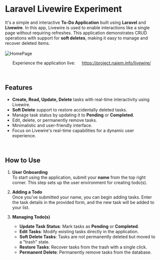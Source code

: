 # Laravel Livewire Experiment

It's a simple and interactive **To-Do Application** built using **Laravel** and **Livewire**. In this app, Livewire is used to enable interactions like a single page without requiring refreshes. This application demonstrates CRUD operations with support for **soft deletes**, making it easy to manage and recover deleted items.
<br><br>
<img src="https://github.com/user-attachments/assets/2e55ad6e-b028-4d63-adda-e4b7bda08c0a" alt="HomePage" />


<p align="center">Experience the application live: <img src="https://user-images.githubusercontent.com/34242279/198895174-067df900-8463-4455-9b1f-13a9b7e9ae6e.svg" height="14" width="14"/> <a href="https://project.naiem.info/livewire/" target="_blank">https://project.naiem.info/livewire/</a></p>

<br>

## Features

- **Create, Read, Update, Delete** tasks with real-time interactivity using Livewire.
- **Soft Delete** support to restore accidentally deleted tasks.
- Manage task status by updating it to **Pending** or **Completed**.
- Edit, delete, or permanently remove tasks.
- Minimalistic and user-friendly interface.
- Focus on Livewire's real-time capabilities for a dynamic user experience.

<br>

## How to Use

1. **User Onboarding**  
   To start using the application, submit your **name** from the top right corner. This step sets up the user environment for creating todo(s).

2. **Adding a Todo**  
   Once you've submitted your name, you can begin adding tasks. Enter the task details in the provided form, and the new task will be added to your list.

3. **Managing Todo(s)**
    - **Update Task Status**: Mark tasks as **Pending** or **Completed**.
    - **Edit Tasks**: Modify existing tasks directly in the application.
    - **Soft Delete Tasks**: Tasks are not permanently deleted but moved to a "trash" state.
    - **Restore Tasks**: Recover tasks from the trash with a single click.
    - **Permanent Delete**: Permanently remove tasks from the database.

